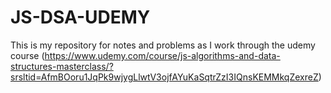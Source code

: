 # JS-DSA-UDEMY
This is my repository for notes and problems as I work through the udemy course (https://www.udemy.com/course/js-algorithms-and-data-structures-masterclass/?srsltid=AfmBOoru1JqPk9wjygLlwtV3ojfAYuKaSqtrZzI3IQnsKEMMkqZexreZ)
